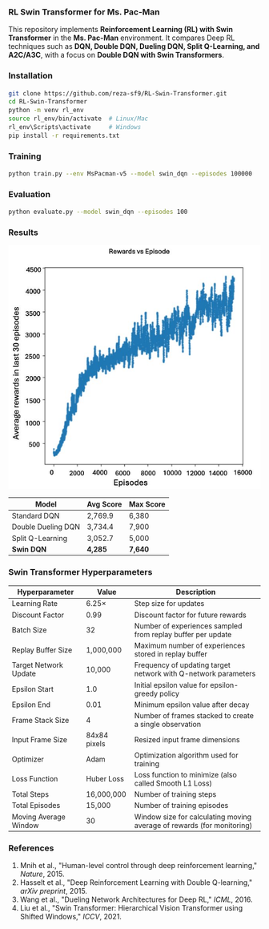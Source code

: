 
### RL Swin Transformer for Ms. Pac-Man

This repository implements **Reinforcement Learning (RL) with Swin Transformer** in the **Ms. Pac-Man** environment. It compares Deep RL techniques such as **DQN, Double DQN, Dueling DQN, Split Q-Learning, and A2C/A3C**, with a focus on **Double DQN with Swin Transformers**.

### Installation
```bash
git clone https://github.com/reza-sf9/RL-Swin-Transformer.git
cd RL-Swin-Transformer
python -m venv rl_env
source rl_env/bin/activate  # Linux/Mac
rl_env\Scripts\activate     # Windows
pip install -r requirements.txt
```

### Training
```bash
python train.py --env MsPacman-v5 --model swin_dqn --episodes 100000
```

### Evaluation
```bash
python evaluate.py --model swin_dqn --episodes 100
```

### Results
![Training Curve](imgs/results.jpg) <!-- Placeholder for training curve image -->

| Model               | Avg Score | Max Score |
|--------------------|------------|------------|
| Standard DQN      | 2,769.9    | 6,380      |
| Double Dueling DQN | 3,734.4    | 7,900      |
| Split Q-Learning  | 3,052.7    | 5,000      |
| **Swin DQN**      | **4,285**  | **7,640**  |

### Swin Transformer Hyperparameters
| Hyperparameter       | Value         | Description |
|----------------------|--------------|-------------|
| Learning Rate       | 6.25×        | Step size for updates |
| Discount Factor     | 0.99         | Discount factor for future rewards |
| Batch Size         | 32           | Number of experiences sampled from replay buffer per update |
| Replay Buffer Size | 1,000,000    | Maximum number of experiences stored in replay buffer |
| Target Network Update | 10,000    | Frequency of updating target network with Q-network parameters |
| Epsilon Start      | 1.0          | Initial epsilon value for epsilon-greedy policy |
| Epsilon End        | 0.01         | Minimum epsilon value after decay |
| Frame Stack Size   | 4            | Number of frames stacked to create a single observation |
| Input Frame Size   | 84x84 pixels | Resized input frame dimensions |
| Optimizer         | Adam         | Optimization algorithm used for training |
| Loss Function      | Huber Loss   | Loss function to minimize (also called Smooth L1 Loss) |
| Total Steps       | 16,000,000   | Number of training steps |
| Total Episodes    | 15,000       | Number of training episodes |
| Moving Average Window | 30       | Window size for calculating moving average of rewards (for monitoring) |



### References
1. Mnih et al., "Human-level control through deep reinforcement learning," *Nature*, 2015.
2. Hasselt et al., "Deep Reinforcement Learning with Double Q-learning," *arXiv preprint*, 2015.
3. Wang et al., "Dueling Network Architectures for Deep RL," *ICML*, 2016.
4. Liu et al., "Swin Transformer: Hierarchical Vision Transformer using Shifted Windows," *ICCV*, 2021.
```


